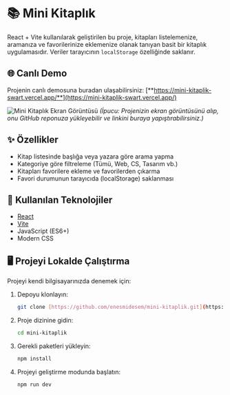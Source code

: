 # 📚 Mini Kitaplık

React + Vite kullanılarak geliştirilen bu proje, kitapları listelemenize, aramanıza ve favorilerinize eklemenize olanak tanıyan basit bir kitaplık uygulamasıdır. Veriler tarayıcının `localStorage` özelliğinde saklanır.

## 🌐 Canlı Demo

Projenin canlı demosuna buradan ulaşabilirsiniz:
[**https://mini-kitaplik-swart.vercel.app/**](https://mini-kitaplik-swart.vercel.app/)

![Mini Kitaplık Ekran Görüntüsü](httpsGÖRSEL_LİNKİ_BURAYA_GELECEK)
*(İpucu: Projenizin ekran görüntüsünü alıp, onu GitHub reponuza yükleyebilir ve linkini buraya yapıştırabilirsiniz.)*

## ✨ Özellikler

- Kitap listesinde başlığa veya yazara göre arama yapma
- Kategoriye göre filtreleme (Tümü, Web, CS, Tasarım vb.)
- Kitapları favorilere ekleme ve favorilerden çıkarma
- Favori durumunun tarayıcıda (localStorage) saklanması

## 🚀 Kullanılan Teknolojiler

- [React](https://reactjs.org/)
- [Vite](https://vitejs.dev/)
- JavaScript (ES6+)
- Modern CSS

## 🖥️ Projeyi Lokalde Çalıştırma

Projeyi kendi bilgisayarınızda denemek için:

1.  Depoyu klonlayın:
    ```bash
    git clone [https://github.com/enesmidesem/mini-kitaplik.git](https://github.com/enesmidesem/mini-kitaplik.git)
    ```
2.  Proje dizinine gidin:
    ```bash
    cd mini-kitaplik
    ```
3.  Gerekli paketleri yükleyin:
    ```bash
    npm install
    ```
4.  Projeyi geliştirme modunda başlatın:
    ```bash
    npm run dev
    ```
